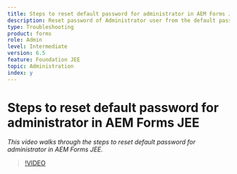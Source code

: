 ```yaml
---
title: Steps to reset default password for administrator in AEM Forms JEE
description: Reset password of Administrator user from the default password
type: Troubleshooting
product: forms 
role: Admin 
level: Intermediate  
version: 6.5
feature: Foundation JEE
topic: Administration 
index: y
---
```


# Steps to reset default password for administrator in AEM Forms JEE

*This video walks through the steps to reset default password for administrator in AEM Forms JEE.*

>[!VIDEO](https://video.tv.adobe.com/v/335541?quality=9&learn=on)